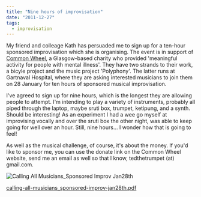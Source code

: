 ```yaml
---
title: "Nine hours of improvisation"
date: "2011-12-27"
tags:
  - improvisation
---
```


My friend and colleage Kath has persuaded me to sign up for a ten-hour sponsored improvisation which she is organising. The event is in support of [Common Wheel](http://www.commonwheel.org.uk/), a Glasgow-based charity who provided 'meaningful activity for people with mental illness'. They have two strands to their work, a bicyle project and the music project 'Polyphony'. The latter runs at Gartnaval Hospital, where they are asking interested musicians to join them on 28 January for ten hours of sponsored musical improvisation.

I've agreed to sign up for nine hours, which is the longest they are allowing people to attempt. I'm intending to play a variety of instruments, probably all piped through the laptop, maybe sruti box, trumpet, ketipung, and a synth. Should be interesting! As an experiment I had a wee go myself at improvising vocally and over the sruti box the other night, was able to keep going for well over an hour. Still, nine hours… I wonder how that is going to feel!

As well as the musical challenge, of course, it's about the money. If you'd like to sponsor me, you can use the donate link on the Common Wheel website, send me an email as well so that I know, tedthetrumpet (at) gmail.com.

![](/blog/calling-all-musicians_sponsored-improv-jan28th.png "Calling All Musicians_Sponsored Improv Jan28th")

[calling-all-musicians_sponsored-improv-jan28th.pdf](/blog/calling-all-musicians_sponsored-improv-jan28th.pdf)
